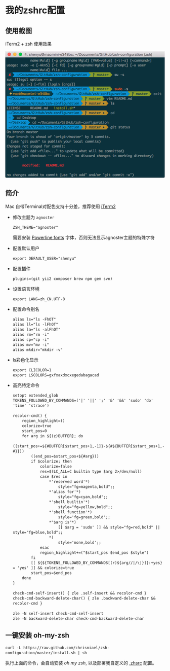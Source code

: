 # 我的zshrc配置

## 使用截图

iTerm2 + zsh 使用效果

![images/screenshot.png](images/screenshot.png)

## 简介

Mac 自带Terminal对配色支持十分差，推荐使用 [iTerm2](https://github.com/gnachman/iTerm2)

* 修改主题为 `agnoster`

	```shell
	ZSH_THEME="agnoster"
	```
	需要安装 [Powerline fonts](https://github.com/powerline/fonts) 字体，否则无法显示agnoster主题的特殊字符

* 配置默认用户

	```shell
	export DEFAULT_USER="shenyu"
	```

* 配置插件

	```shell
	plugins=(git yii2 composer brew npm gem svn)
	```

* 设置语言环境

	```shell
	export LANG=zh_CN.UTF-8
	```

* 配置命令别名

	```
	alias ls="ls -FhOT"
	alias ll="ls -lFhOT"
	alias la="ls -alFhOT"
	alias rm="rm -i"
	alias cp="cp -i"
	alias mv="mv -i"
	alias mkdir="mkdir -v"
	```

* ls彩色化显示

	```shell
	export CLICOLOR=1
	export LSCOLORS=gxfxaxdxcxegedabagacad
	```

* 高亮特定命令

	```shell
	setopt extended_glob
	TOKENS_FOLLOWED_BY_COMMANDS=('|' '||' ';' '&' '&&' 'sudo' 'do' 'time' 'strace')

	recolor-cmd() {
		region_highlight=()
		colorize=true
		start_pos=0
		for arg in ${(z)BUFFER}; do
			((start_pos+=${#BUFFER[$start_pos+1,-1]}-${#${BUFFER[$start_pos+1,-1]## #}}))
			((end_pos=$start_pos+${#arg}))
			if $colorize; then
				colorize=false
				res=$(LC_ALL=C builtin type $arg 2>/dev/null)
				case $res in
					*'reserved word'*)
						style="fg=magenta,bold";;
					*'alias for'*)
						style="fg=cyan,bold";;
					*'shell builtin'*)
						style="fg=yellow,bold";;
					*'shell function'*)
						style='fg=green,bold';;
					*"$arg is"*)
						[[ $arg = 'sudo' ]] && style="fg=red,bold" || style="fg=blue,bold";;
					*)
						style='none,bold';;
				esac
				region_highlight+=("$start_pos $end_pos $style")
			fi
			[[ ${${TOKENS_FOLLOWED_BY_COMMANDS[(r)${arg//|/\|}]}:+yes} = 'yes' ]] && colorize=true
			start_pos=$end_pos
		done
	}

	check-cmd-self-insert() { zle .self-insert && recolor-cmd }
	check-cmd-backward-delete-char() { zle .backward-delete-char && recolor-cmd }

	zle -N self-insert check-cmd-self-insert
	zle -N backward-delete-char check-cmd-backward-delete-char
	```

## 一键安装 oh-my-zsh

```shell
curl -L https://raw.github.com/chrisniael/zsh-configuration/master/install.sh | sh
```

执行上面的命令，会自动安装 *oh my zsh*, 以及部署我自定义的 [.zhsrc](.zshrc) 配置。
